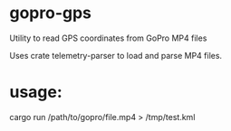 # gopro-gps
Utility to read GPS coordinates from GoPro MP4 files

Uses crate telemetry-parser to load and parse MP4 files.

# usage:
cargo run /path/to/gopro/file.mp4 > /tmp/test.kml